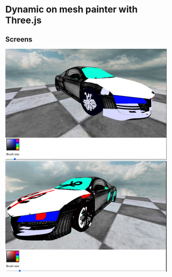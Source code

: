 # Dynamic on mesh painter with Three.js
## Screens
![Screen 0](/screens/0.jpg)
![Screen 1](/screens/1.jpg)
